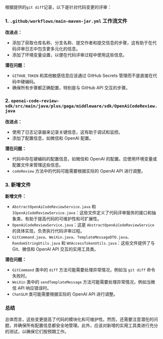 根据提供的`git diff`记录，以下是针对代码变更的评审：

### 1. `.github/workflows/main-maven-jar.yml` 工作流文件

**改进点：**
- 添加了获取仓库名称、分支名称、提交作者和提交信息的步骤，这有助于在代码评审日志中包含更多元化的信息。
- 添加了环境变量设置，以便在代码评审过程中使用这些信息。

**潜在问题：**
- `GITHUB_TOKEN` 和其他敏感信息应该通过 GitHub Secrets 管理而不是直接在代码中硬编码。
- 确保所有步骤都正确配置，特别是与 GitHub API 交互的步骤。

### 2. `openai-code-review-sdk/src/main/java/plus/gaga/middleware/sdk/OpenAiCodeReview.java`

**改进点：**
- 使用了日志记录器来记录关键信息，这有助于调试和监控。
- 添加了配置信息，如微信和 OpenAI 配置。

**潜在问题：**
- 代码中存在硬编码的配置信息，如微信和 OpenAI 的配置。应使用环境变量或配置文件来管理这些信息。
- `codeReview` 方法中的代码可能需要根据实际的 OpenAI API 进行调整。

### 3. 新增文件

**新增文件：**
- `AbstractOpenAiCodeReviewService.java` 和 `IOpenAiCodeReviewService.java`：这些文件定义了代码评审服务的接口和抽象类，有助于提高代码的可维护性和可扩展性。
- `OpenAiCodeReviewService.java`：这是 `AbstractOpenAiCodeReviewService` 的具体实现，负责执行代码评审过程。
- `GitCommand.java`、`WeiXin.java`、`TemplateMessageDTO.java`、`RandomStringUtils.java` 和 `WXAccessTokenUtils.java`：这些文件提供了与 Git、微信和 OpenAI API 交互的实用工具类。

**潜在问题：**
- `GitCommand` 类中的 `diff` 方法可能需要处理异常情况，例如当 `git diff` 命令失败时。
- `WeiXin` 类中的 `sendTemplateMessage` 方法可能需要处理异常情况，例如当微信 API 响应错误时。
- `ChatGLM` 类可能需要根据实际的 OpenAI API 进行调整。

### 总结

总体而言，这些变更提高了代码的模块化和可维护性。然而，还需要注意潜在的问题，并确保所有配置信息都安全地管理。此外，应该对新增的实用工具类进行充分的测试，以确保它们按预期工作。